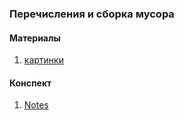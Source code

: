 ### Перечисления и сборка мусора

#### Материалы

1. [картинки](img)

#### Конспект

1. [Notes](Notes.md)